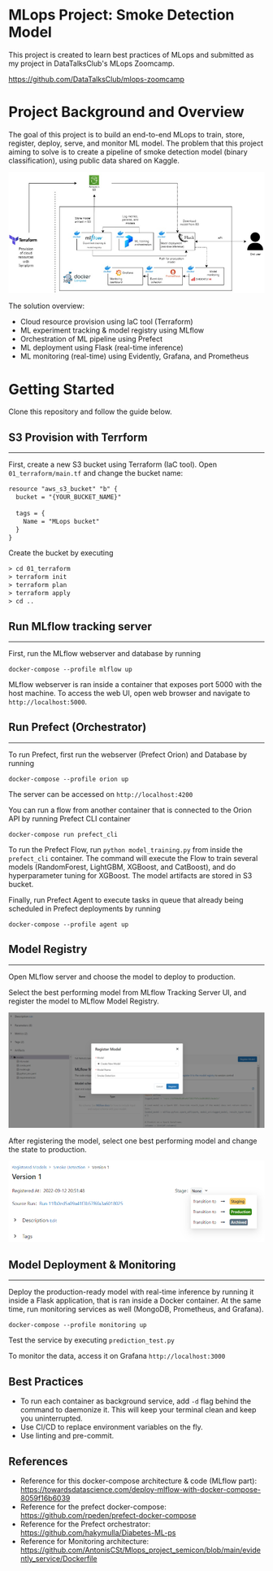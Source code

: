 # MLops Project: Smoke Detection Model
This project is created to learn best practices of MLops and submitted as my project in DataTalksClub's MLops Zoomcamp.

<a> https://github.com/DataTalksClub/mlops-zoomcamp </A>

# Project Background and Overview
The goal of this project is to build an end-to-end MLops to train, store, register, deploy, serve, and monitor ML model. The problem that this project aiming to solve is to create a pipeline of smoke detection model (binary classification), using public data shared on Kaggle.

![image](docs/diagram.jpg)

The solution overview:
- Cloud resource provision using IaC tool (Terraform)
- ML experiment tracking & model registry using MLflow
- Orchestration of ML pipeline using Prefect
- ML deployment using Flask (real-time inference)
- ML monitoring (real-time) using Evidently, Grafana, and Prometheus

# Getting Started
Clone this repository and follow the guide below.

## S3 Provision with Terrform
***
First, create a new S3 bucket using Terraform (IaC tool). Open `01_terraform/main.tf` and change the bucket name:
```
resource "aws_s3_bucket" "b" {
  bucket = "{YOUR_BUCKET_NAME}"

  tags = {
    Name = "MLops bucket"
  }
}
```
Create the bucket by executing
```
> cd 01_terraform
> terraform init
> terraform plan
> terraform apply
> cd ..
```

## Run MLflow tracking server
***
First, run the MLflow webserver and database by running
```
docker-compose --profile mlflow up
```
MLflow webserver is ran inside a container that exposes port 5000 with the host machine. To access the web UI, open web browser and navigate to `http://localhost:5000`.

## Run Prefect (Orchestrator)
***
To run Prefect, first run the webserver (Prefect Orion) and Database by running
```
docker-compose --profile orion up
```
The server can be accessed on `http://localhost:4200`

You can run a flow from another container that is connected to the Orion API by running Prefect CLI container
```
docker-compose run prefect_cli
```
To run the Prefect Flow, run `python model_training.py` from inside the `prefect_cli` container. The command will execute the Flow to train several models (RandomForest, LightGBM, XGBoost, and CatBoost), and do hyperparameter tuning for XGBoost. The model artifacts are stored in S3 bucket.

Finally, run Prefect Agent to execute tasks in queue that already being scheduled in Prefect deployments by running
```
docker-compose --profile agent up
```

## Model Registry
***
Open MLflow server and choose the model to deploy to production.

Select the best performing model from MLflow Tracking Server UI, and register the model to MLflow Model Registry.

![image](docs/mlflow_model_registry.png)

After registering the model, select one best performing model and change the state to production.

![image](docs/mlflow_model_stage.png)

## Model Deployment & Monitoring
***
Deploy the production-ready model with real-time inference by running it inside a Flask application, that is ran inside a Docker container. At the same time, run monitoring services as well (MongoDB, Prometheus, and Grafana).
```
docker-compose --profile monitoring up
```
Test the service by executing `prediction_test.py`

To monitor the data, access it on Grafana `http://localhost:3000`

## Best Practices
- To run each container as background service, add `-d` flag behind the command to daemonize it. This will keep your terminal clean and keep you uninterrupted.
- Use CI/CD to replace environment variables on the fly.
- Use linting and pre-commit.

## References
- Reference for this docker-compose architecture & code (MLflow part): https://towardsdatascience.com/deploy-mlflow-with-docker-compose-8059f16b6039
- Reference for the prefect docker-compose: https://github.com/rpeden/prefect-docker-compose
- Reference for the Prefect orchestrator: https://github.com/hakymulla/Diabetes-ML-ps
- Reference for Monitoring architecture: https://github.com/AntonisCSt/Mlops_project_semicon/blob/main/evidently_service/Dockerfile 
